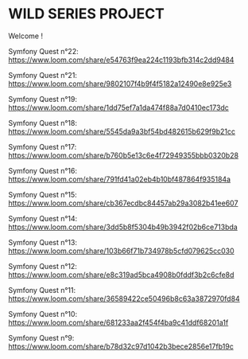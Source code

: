 # WILD SERIES PROJECT

Welcome !

Symfony Quest n°22: https://www.loom.com/share/e54763f9ea224c1193bfb314c2dd9484

Symfony Quest n°21: https://www.loom.com/share/9802107f4b9f4f5182a12490e8e925e3

Symfony Quest n°19: https://www.loom.com/share/1dd75ef7a1da474f88a7d0410ec173dc

Symfony Quest n°18: https://www.loom.com/share/5545da9a3bf54bd482615b629f9b21cc

Symfony Quest n°17: https://www.loom.com/share/b760b5e13c6e4f72949355bbb0320b28

Symfony Quest n°16: https://www.loom.com/share/791fd41a02eb4b10bf487864f935184a

Symfony Quest n°15: https://www.loom.com/share/cb367ecdbc84457ab29a3082b41ee607

Symfony Quest n°14: https://www.loom.com/share/3dd5b8f5304b49b3942f02b6ce713bda

Symfony Quest n°13: https://www.loom.com/share/103b66f71b734978b5cfd079625cc030

Symfony Quest n°12: https://www.loom.com/share/e8c319ad5bca4908b0fddf3b2c6cfe8d

Symfony Quest n°11: https://www.loom.com/share/36589422ce50496b8c63a3872970fd84

Symfony Quest n°10: https://www.loom.com/share/681233aa2f454f4ba9c41ddf68201a1f

Symfony Quest n°9: https://www.loom.com/share/b78d32c97d1042b3bece2856e17fb19c